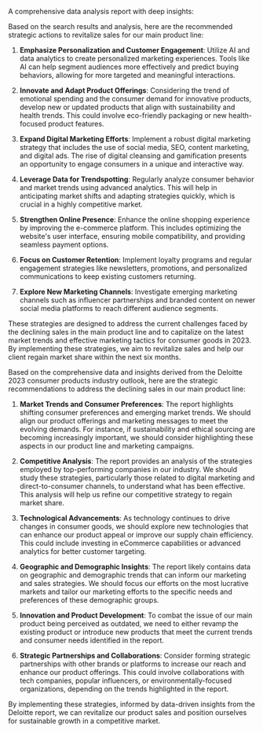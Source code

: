 A comprehensive data analysis report with deep insights:

Based on the search results and analysis, here are the recommended strategic actions to revitalize sales for our main product line:

1. **Emphasize Personalization and Customer Engagement**: Utilize AI and data analytics to create personalized marketing experiences. Tools like AI can help segment audiences more effectively and predict buying behaviors, allowing for more targeted and meaningful interactions.

2. **Innovate and Adapt Product Offerings**: Considering the trend of emotional spending and the consumer demand for innovative products, develop new or updated products that align with sustainability and health trends. This could involve eco-friendly packaging or new health-focused product features.

3. **Expand Digital Marketing Efforts**: Implement a robust digital marketing strategy that includes the use of social media, SEO, content marketing, and digital ads. The rise of digital cleansing and gamification presents an opportunity to engage consumers in a unique and interactive way.

4. **Leverage Data for Trendspotting**: Regularly analyze consumer behavior and market trends using advanced analytics. This will help in anticipating market shifts and adapting strategies quickly, which is crucial in a highly competitive market.

5. **Strengthen Online Presence**: Enhance the online shopping experience by improving the e-commerce platform. This includes optimizing the website's user interface, ensuring mobile compatibility, and providing seamless payment options.

6. **Focus on Customer Retention**: Implement loyalty programs and regular engagement strategies like newsletters, promotions, and personalized communications to keep existing customers returning.

7. **Explore New Marketing Channels**: Investigate emerging marketing channels such as influencer partnerships and branded content on newer social media platforms to reach different audience segments.

These strategies are designed to address the current challenges faced by the declining sales in the main product line and to capitalize on the latest market trends and effective marketing tactics for consumer goods in 2023. By implementing these strategies, we aim to revitalize sales and help our client regain market share within the next six months.

Based on the comprehensive data and insights derived from the Deloitte 2023 consumer products industry outlook, here are the strategic recommendations to address the declining sales in our main product line:

1. **Market Trends and Consumer Preferences**: The report highlights shifting consumer preferences and emerging market trends. We should align our product offerings and marketing messages to meet the evolving demands. For instance, if sustainability and ethical sourcing are becoming increasingly important, we should consider highlighting these aspects in our product line and marketing campaigns.

2. **Competitive Analysis**: The report provides an analysis of the strategies employed by top-performing companies in our industry. We should study these strategies, particularly those related to digital marketing and direct-to-consumer channels, to understand what has been effective. This analysis will help us refine our competitive strategy to regain market share.

3. **Technological Advancements**: As technology continues to drive changes in consumer goods, we should explore new technologies that can enhance our product appeal or improve our supply chain efficiency. This could include investing in eCommerce capabilities or advanced analytics for better customer targeting.

4. **Geographic and Demographic Insights**: The report likely contains data on geographic and demographic trends that can inform our marketing and sales strategies. We should focus our efforts on the most lucrative markets and tailor our marketing efforts to the specific needs and preferences of these demographic groups.

5. **Innovation and Product Development**: To combat the issue of our main product being perceived as outdated, we need to either revamp the existing product or introduce new products that meet the current trends and consumer needs identified in the report.

6. **Strategic Partnerships and Collaborations**: Consider forming strategic partnerships with other brands or platforms to increase our reach and enhance our product offerings. This could involve collaborations with tech companies, popular influencers, or environmentally-focused organizations, depending on the trends highlighted in the report.

By implementing these strategies, informed by data-driven insights from the Deloitte report, we can revitalize our product sales and position ourselves for sustainable growth in a competitive market.